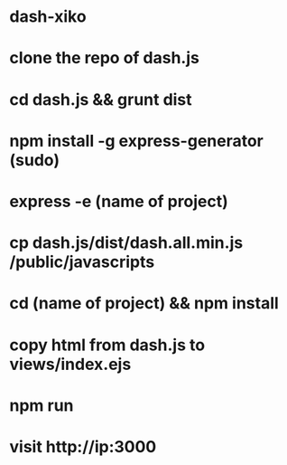 # dash-xiko

# clone the repo of dash.js
# cd dash.js && grunt dist
# npm install -g express-generator (sudo)
# express -e (name of project)
# cp dash.js/dist/dash.all.min.js /public/javascripts
# cd (name of project) && npm install
# copy html from dash.js to views/index.ejs
# npm run
# visit http://ip:3000